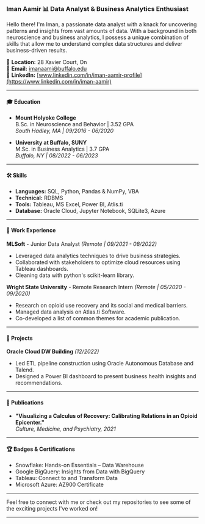 ### Iman Aamir 📊 Data Analyst & Business Analytics Enthusiast

Hello there! I'm Iman, a passionate data analyst with a knack for uncovering patterns and insights from vast amounts of data. With a background in both neuroscience and business analytics, I possess a unique combination of skills that allow me to understand complex data structures and deliver business-driven results.

📍 **Location:** 28 Xavier Court, On  
📧 **Email:** [imanaami@buffalo.edu](mailto:imanaami@buffalo.edu)  
🔗 **LinkedIn:** [www.linkedin.com/in/iman-aamir-profile](https://www.linkedin.com/in/iman-aamir)

---

#### 🎓 Education
- **Mount Holyoke College**  
  B.Sc. in Neuroscience and Behavior | 3.52 GPA  
  _South Hadley, MA | 09/2016 - 06/2020_

- **University at Buffalo, SUNY**  
  M.Sc. in Business Analytics | 3.7 GPA  
  _Buffalo, NY | 08/2022 - 06/2023_

---

#### 🛠 Skills
- **Languages:** SQL, Python, Pandas & NumPy, VBA
- **Technical:** RDBMS
- **Tools:** Tableau, MS Excel, Power BI, Atlis.ti
- **Database:** Oracle Cloud, Jupyter Notebook, SQLite3, Azure

---

#### 💼 Work Experience

**MLSoft** - Junior Data Analyst _(Remote | 09/2021 - 08/2022)_  
- Leveraged data analytics techniques to drive business strategies.
- Collaborated with stakeholders to optimize cloud resources using Tableau dashboards.
- Cleaning data with python's scikit-learn library.

**Wright State University** - Remote Research Intern _(Remote | 05/2020 - 09/2020)_  
- Research on opioid use recovery and its social and medical barriers.
- Managed data analysis on Atlas.ti Software.
- Co-developed a list of common themes for academic publication.

---

#### 🚀 Projects

**Oracle Cloud DW Building** _(12/2022)_  
- Led ETL pipeline construction using Oracle Autonomous Database and Talend.
- Designed a Power BI dashboard to present business health insights and recommendations.

---

#### 📜 Publications
- **"Visualizing a Calculus of Recovery: Calibrating Relations in an Opioid Epicenter."**  
  _Culture, Medicine, and Psychiatry, 2021_

---

#### 🏆 Badges & Certifications
- Snowflake: Hands-on Essentials – Data Warehouse
- Google BigQuery: Insights from Data with BigQuery
- Tableau: Connect to and Transform Data
- Microsoft Azure: AZ900 Certificate

---

Feel free to connect with me or check out my repositories to see some of the exciting projects I've worked on!

---
